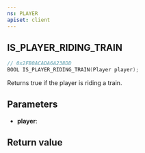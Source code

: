 ```yaml
---
ns: PLAYER
apiset: client
---
```

## IS_PLAYER_RIDING_TRAIN

```c
// 0x2FB0ACADA6A238DD
BOOL IS_PLAYER_RIDING_TRAIN(Player player);
```

Returns true if the player is riding a train.

## Parameters
* **player**:

## Return value

